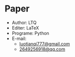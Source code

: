 # Paper

- Author: LTQ
- Editer: LaTeX
- Programe: Python
- E-mail:
  - luotianqi777@gmail.com
  - 2649256918@qq.com
